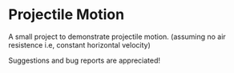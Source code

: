 # Projectile Motion

A small project to demonstrate projectile motion. (assuming no air resistence i.e, constant horizontal velocity)

Suggestions and bug reports are appreciated!